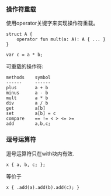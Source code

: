 
### 操作符重载

使用operator关键字来实现操作符重载。

```
struct A {
    operator fun mult(a: A): A { ... }
}

var c = a * b;
```

可重载的操作符:
```
methods    symbol
------     ------
plus       a + b 
minus      a - b 
mult       a * b 
div        a / b 
get        a[b] 
set        a[b] = c
compare    == != < > <= >=
add        a,b,c;
```

### 逗号运算符

逗号运算符只在with块内有效.
```
x { a, b, c; };
```
等价于
```
x { .add(a).add(b).add(c); }
```
